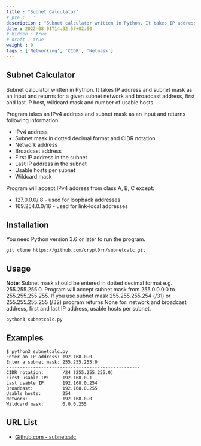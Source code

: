 ```yaml
---
title : "Subnet Calculator"
# pre : ' '
description : "Subnet calculator written in Python. It takes IP address and subnet mask as an input and returns for a given subnet network and broadcast address, first and last IP host, wildcard mask and number of usable hosts."
date : 2022-08-01T14:32:57+02:00
# hidden : true
# draft : true
weight : 0
tags : ['Networking', 'CIDR', 'Netmask']
---
```


## Subnet Calculator

Subnet calculator written in Python. It takes IP address and subnet mask as an input and returns for a given subnet network and broadcast address, first and last IP host, wildcard mask and number of usable hosts.

Program takes an IPv4 address and subnet mask as an input and returns following information:

* IPv4 address
* Subnet mask in dotted decimal format and CIDR notation
* Network address
* Broadcast address
* First IP address in the subnet
* Last IP address in the subnet
* Usable hosts per subnet
* Wildcard mask

Program will accept IPv4 address from class A, B, C except:

* 127.0.0.0/ 8 - used for loopback addresses
* 169.254.0.0/16 - used for link-local addresses

## Installation

You need Python version 3.6 or later to run the program.

```plain
git clone https://github.com/crypt0rr/subnetcalc.git
```

## Usage

**Note**: Subnet mask should be entered in dotted decimal format e.g. 255.255.255.0. Program will accept subnet mask from 255.0.0.0.0 to 255.255.255.255. If you use subnet mask 255.255.255.254 (/31) or 255.255.255.255 (/32) program returns None for: network and broadcast address, first and last IP address, usable hosts per subnet.

```plain
python3 subnetcalc.py
```

## Examples

```plain
$ python3 subnetcalc.py
Enter an IP address: 192.168.0.0
Enter a subnet mask: 255.255.255.0
--------------------------------------------------
CIDR notation:       /24 (255.255.255.0)
First usable IP:     192.168.0.1
Last usable IP:      192.168.0.254
Broadcast:           192.168.0.255
Usable hosts:        254
Network:             192.168.0.0
Wildcard mask:       0.0.0.255
```

## URL List

- [Github.com - subnetcalc](https://github.com/crypt0rr/subnetcalc)
